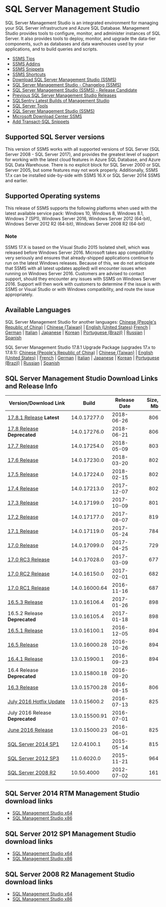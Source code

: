 # SQL Server Management Studio
SQL Server Management Studio is an integrated environment for managing your SQL Server infrastructure and Azure SQL Database.
Management Studio provides tools to configure, monitor, and administer instances of SQL Server.
It also provides tools to deploy, monitor, and upgrade the data-tier components, such as databases and data warehouses used by your applications, and to build queries and scripts.

 - [SSMS Tips](SSMS_Tips.md)
 - [SSMS Addins](SSMS_Addins.md)
 - [SSMS Snippets](SSMS_Snippets)
 - [SSMS Shortcuts](SSMS_Shortcuts.md)
 - [Download SQL Server Management Studio (SSMS)](https://docs.microsoft.com/en-us/sql/ssms/download-sql-server-management-studio-ssms)
 - [SQL Server Management Studio - Changelog (SSMS)](https://docs.microsoft.com/en-us/sql/ssms/sql-server-management-studio-changelog-ssms)
 - [SQL Server Management Studio (SSMS) - Release Candidate](https://docs.microsoft.com/en-us/sql/ssms/sql-server-management-studio-ssms-release-candidate)
 - [Previous SQL Server Management Studio Releases](https://docs.microsoft.com/en-us/sql/ssms/previous-sql-server-management-studio-releases)
 - [SQLSentry Latest Builds of Management Studio](http://blogs.sqlsentry.com/team-posts/latest-builds-management-studio/)
 - [SQL Server Tools](https://docs.microsoft.com/en-us/sql/ssdt/sql-server-tools)
 - [SQL Server Management Studio (SSMS)](https://docs.microsoft.com/en-us/sql/ssms/sql-server-management-studio-ssms)
 - [Microsoft Download Center SSMS](https://www.microsoft.com/en-us/download/search.aspx?q=sql%20server%20management%20studio&p=0&r=10&t=&s=Relevancy~Descending)
 - [Add Transact-SQL Snippets](https://docs.microsoft.com/en-us/sql/relational-databases/scripting/add-transact-sql-snippets)


## Supported SQL Server versions
This version of SSMS works with all supported versions of SQL Server (SQL Server 2008 - SQL Server 2017), and provides the greatest level of support for working with the latest cloud features in Azure SQL Database, and Azure SQL Data Warehouse.
There is no explicit block for SQL Server 2000 or SQL Server 2005, but some features may not work properly.
Additionally, SSMS 17.x can be installed side-by-side with SSMS 16.X or SQL Server 2014 SSMS and earlier.


## Supported Operating systems
This release of SSMS supports the following platforms when used with the latest available service pack: Windows 10, Windows 8, Windows 8.1, Windows 7 (SP1),  Windows Server 2016, Windows Server 2012 (64-bit), Windows Server 2012 R2 (64-bit), Windows Server 2008 R2 (64-bit)

### Note
SSMS 17.X is based on the Visual Studio 2015 Isolated shell, which was released before Windows Server 2016.
Microsoft takes app compatibility very seriously and ensures that already-shipped applications continue to run on the latest Windows releases.
Because of this, we do not anticipate that SSMS with all latest updates applied) will encounter issues when running on Windows Server 2016.
Customers are advised to contact support, should they encounter any issues with SSMS on Windows Server 2016.
Support will then work with customers to determine if the issue is with SSMS or Visual Studio or with Windows compatibility, and route the issue appropriately.


## Available Languages
SQL Server Management Studio for another languages:
 [Chinese (People's Republic of China)](https://go.microsoft.com/fwlink/?linkid=875802&clcid=0x804) |
 [Chinese (Taiwan)](https://go.microsoft.com/fwlink/?linkid=875802&clcid=0x404) |
 [English (United States)](https://go.microsoft.com/fwlink/?linkid=875802&clcid=0x409)
 [French](https://go.microsoft.com/fwlink/?linkid=875802&clcid=0x40c) |
 [German](https://go.microsoft.com/fwlink/?linkid=875802&clcid=0x407) |
 [Italian](https://go.microsoft.com/fwlink/?linkid=875802&clcid=0x410) |
 [Japanese](https://go.microsoft.com/fwlink/?linkid=875802&clcid=0x411) |
 [Korean](https://go.microsoft.com/fwlink/?linkid=875802&clcid=0x412) |
 [Portuguese (Brazil)](https://go.microsoft.com/fwlink/?linkid=875802&clcid=0x416) |
 [Russian](https://go.microsoft.com/fwlink/?linkid=875802&clcid=0x419) |
 [Spanish](https://go.microsoft.com/fwlink/?linkid=875802&clcid=0x40a)

SQL Server Management Studio 17.8.1 Upgrade Package (upgrades 17.x to 17.8.1):
 [Chinese (People's Republic of China)](https://go.microsoft.com/fwlink/?linkid=875804&clcid=0x804) |
 [Chinese (Taiwan)](https://go.microsoft.com/fwlink/?linkid=875804&clcid=0x404) |
 [English (United States)](https://go.microsoft.com/fwlink/?linkid=875804&clcid=0x409) |
 [French](https://go.microsoft.com/fwlink/?linkid=875804&clcid=0x40c) |
 [German](https://go.microsoft.com/fwlink/?linkid=875804&clcid=0x407) |
 [Italian](https://go.microsoft.com/fwlink/?linkid=875804&clcid=0x410) |
 [Japanese](https://go.microsoft.com/fwlink/?linkid=875804&clcid=0x411) |
 [Korean](https://go.microsoft.com/fwlink/?linkid=875804&clcid=0x412) |
 [Portuguese (Brazil)](https://go.microsoft.com/fwlink/?linkid=875804&clcid=0x416) |
 [Russian](https://go.microsoft.com/fwlink/?linkid=875804&clcid=0x419) |
 [Spanish](https://go.microsoft.com/fwlink/?linkid=875804&clcid=0x40a)


## SQL Server Management Studio Download Links and Release Info

| Version/Download Link            | Build         | Release Date | Size, Mb |
|----------------------------------|---------------|--------------|---------:|
| [17.8.1 Release] **Latest**      | 14.0.17277.0  | 2018-06-26   |      806 |
| [17.8 Release] **Deprecated**    | 14.0.17276.0  | 2018-06-21   |      806 |
| [17.7 Release]                   | 14.0.17254.0  | 2018-05-09   |      803 |
| [17.6 Release]                   | 14.0.17230.0  | 2018-03-20   |      802 |
| [17.5 Release]                   | 14.0.17224.0  | 2018-02-15   |      802 |
| [17.4 Release]                   | 14.0.17213.0  | 2017-12-07   |      802 |
| [17.3 Release]                   | 14.0.17199.0  | 2017-10-09   |      801 |
| [17.2 Release]                   | 14.0.17177.0  | 2017-08-07   |      819 |
| [17.1 Release]                   | 14.0.17119.0  | 2017-05-24   |      784 |
| [17.0 Release]                   | 14.0.17099.0  | 2017-04-25   |      729 |
| [17.0 RC3 Release]               | 14.0.17028.0  | 2017-03-09   |      677 |
| [17.0 RC2 Release]               | 14.0.16150.0  | 2017-02-01   |      682 |
| [17.0 RC1 Release]               | 14.0.16000.64 | 2016-11-16   |      687 |
| [16.5.3 Release]                 | 13.0.16106.4  | 2017-01-26   |      898 |
| 16.5.2 Release **Deprecated**    | 13.0.16105.4  | 2017-01-18   |      898 |
| [16.5.1 Release]                 | 13.0.16100.1  | 2016-12-05   |      894 |
| [16.5 Release]                   | 13.0.16000.28 | 2016-10-26   |      894 |
| [16.4.1 Release]                 | 13.0.15900.1  | 2016-09-23   |      894 |
| 16.4 Release **Deprecated**      | 13.0.15800.18 | 2016-09-20   |          |
| [16.3 Release]                   | 13.0.15700.28 | 2016-08-15   |      806 |
| [July 2016 Hotfix Update]        | 13.0.15600.2  | 2016-07-13   |      825 |
| July 2016 Release **Deprecated** | 13.0.15500.91 | 2016-07-01   |          |
| [June 2016 Release]              | 13.0.15000.23 | 2016-06-01   |      825 |
| [SQL Server 2014 SP1]            | 12.0.4100.1   | 2015-05-14   |      815 |
| [SQL Server 2012 SP3]            | 11.0.6020.0   | 2015-11-21   |      964 |
| [SQL Server 2008 R2]             | 10.50.4000    | 2012-07-02   |      161 |


[17.8.1 Release]:https://go.microsoft.com/fwlink/?linkid=875802
[17.8 Release]:https://go.microsoft.com/fwlink/?linkid=875673
[17.7 Release]:https://go.microsoft.com/fwlink/?linkid=873126
[17.6 Release]:https://go.microsoft.com/fwlink/?linkid=870039
[17.5 Release]:https://go.microsoft.com/fwlink/?linkid=867670
[17.4 Release]:https://go.microsoft.com/fwlink/?linkid=864329
[17.3 Release]:https://go.microsoft.com/fwlink/?linkid=858904
[17.2 Release]:https://go.microsoft.com/fwlink/?linkid=854085
[17.1 Release]:https://go.microsoft.com/fwlink/?linkid=849819
[17.0 Release]:https://go.microsoft.com/fwlink/?linkid=847722
[17.0 RC3 Release]:https://go.microsoft.com/fwlink/?linkid=844503
[17.0 RC2 Release]:https://go.microsoft.com/fwlink/?linkid=840957
[17.0 RC1 Release]:https://go.microsoft.com/fwlink/?LinkID=835608
[16.5.3 Release]:https://go.microsoft.com/fwlink/?LinkID=840946
[16.5.1 Release]:https://go.microsoft.com/fwlink/?linkid=837453
[16.5 Release]:http://go.microsoft.com/fwlink/?linkid=832812
[16.4.1 Release]:http://go.microsoft.com/fwlink/?LinkID=828615
[16.3 Release]:http://go.microsoft.com/fwlink/?LinkID=824938
[July 2016 Hotfix Update]:http://go.microsoft.com/fwlink/?LinkID=822301
[June 2016 Release]:http://go.microsoft.com/fwlink/?LinkID=799832
[SQL Server 2014 SP1]:http://download.microsoft.com/download/1/5/6/156992E6-F7C7-4E55-833D-249BD2348138/ENU/x86/SQLManagementStudio_x86_ENU.exe
[SQL Server 2012 SP3]:http://download.microsoft.com/download/F/6/7/F673709C-D371-4A64-8BF9-C1DD73F60990/ENU/x86/SQLManagementStudio_x86_ENU.exe
[SQL Server 2008 R2]:https://www.microsoft.com/en-us/download/details.aspx?id=30438


## SQL Server 2014 RTM Management Studio download links
 - [SQL Management Studio x64](http://download.microsoft.com/download/E/A/E/EAE6F7FC-767A-4038-A954-49B8B05D04EB/MgmtStudio%2064BIT/SQLManagementStudio_x64_ENU.exe)
 - [SQL Management Studio x86](http://download.microsoft.com/download/E/A/E/EAE6F7FC-767A-4038-A954-49B8B05D04EB/MgmtStudio%2032BIT/SQLManagementStudio_x86_ENU.exe)


## SQL Server 2012 SP1 Management Studio download links
 - [SQL Management Studio x64](http://download.microsoft.com/download/8/D/D/8DD7BDBA-CEF7-4D8E-8C16-D9F69527F909/ENU/x64/SQLManagementStudio_x64_ENU.exe)
 - [SQL Management Studio x86](http://download.microsoft.com/download/8/D/D/8DD7BDBA-CEF7-4D8E-8C16-D9F69527F909/ENU/x86/SQLManagementStudio_x86_ENU.exe)


## SQL Server 2008 R2 Management Studio download links
 - [SQL Management Studio x64](http://download.microsoft.com/download/0/4/B/04BE03CD-EAF3-4797-9D8D-2E08E316C998/SQLManagementStudio_x64_ENU.exe)
 - [SQL Management Studio x86](http://download.microsoft.com/download/0/4/B/04BE03CD-EAF3-4797-9D8D-2E08E316C998/SQLManagementStudio_x86_ENU.exe)
